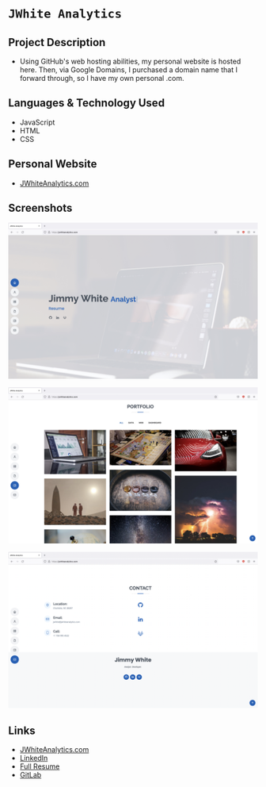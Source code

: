 # `JWhite Analytics`

## Project Description

-  Using GitHub's web hosting abilities, my personal website is hosted here. Then, via Google Domains, I purchased a domain name that I forward through, so I have my own personal .com.

## Languages & Technology Used

- JavaScript
- HTML
- CSS

## Personal Website

- [JWhiteAnalytics.com](https://jwhiteanalytics.com)

## Screenshots
![image](/Images/screenshot1.jpg)

![image](/Images/screenshot2.jpg)

![image](/Images/screenshot3.jpg)

## Links
- [JWhiteAnalytics.com](https://jwhiteanalytics.com)
- [LinkedIn](https://www.linkedin.com/in/jimmywhite1987)
- [Full Resume](https://jwhiteanalytics.com/JWhite%20Resume.pdf)
- [GitLab](https://gitlab.com/jimmywhite1987)
